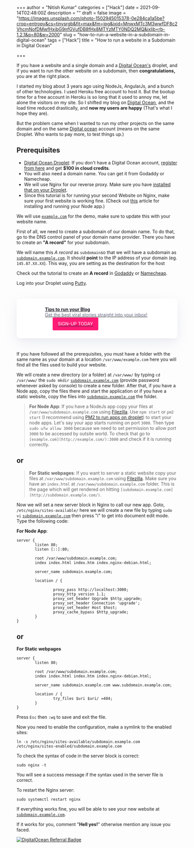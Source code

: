 +++
author = "Nitish Kumar"
categories = ["Hack"]
date = 2021-09-14T02:48:00Z
description = ""
draft = false
image = "https://images.unsplash.com/photo-1502945015378-0e284ca1a5be?crop=entropy&cs=tinysrgb&fit=max&fm=jpg&ixid=MnwxMTc3M3wwfDF8c2VhcmNofDMwfHxibG9nfGVufDB8fHx8MTYzMTY0NDQ2MQ&ixlib=rb-1.2.1&q=80&w=2000"
slug = "how-to-run-a-website-in-a-subdomain-in-digital-ocean"
tags = ["Hack"]
title = "How to run a website in a Subdomain in Digital Ocean"

+++

<!-- https://www.nicknetvideos.com/how-to-run-a-website-in-a-subdomain-in-digital-ocean/ -->
If you have a website and a single domain and a [Digital Ocean's](https://m.do.co/c/885fc9a6c5a4) droplet, and if you want to run the other website on a subdomain, then ****congratulations,**** you are at the right place.

I started my blog about 3 years ago using NodeJs, AngularJs, and a bunch of other technologies. I used Heroku free account to host it. But the bootup time for a free account in Heroku is so long that it used to annoy me, let alone the visitors on my site. So I shifted my blog on [Digital Ocean](https://m.do.co/c/885fc9a6c5a4), and the load time reduced drastically, and ****now my users are happy**** (That's what I hope they are).

But the problem came when I wanted to run my other projects on the same domain and on the same [Digital ocean](https://m.do.co/c/885fc9a6c5a4) account (means on the same Droplet. Who wants to pay more, to test things up.)

## Prerequisites

* [Digital Ocean Droplet](https://m.do.co/c/885fc9a6c5a4): If you don't have a Digital Ocean account, [register from here](https://m.do.co/c/885fc9a6c5a4) and get ****$100 in cloud credits****.
* You will also need a domain name. You can get it from Godaddy or Namecheap.
* We will use Nginx for our reverse proxy. Make sure you have [installed that on your Droplet](https://www.digitalocean.com/community/tutorials/how-to-install-nginx-on-ubuntu-16-04).
* Since this tutorial is for running your second Website on Nginx, make sure your first website is working fine. (Check out [this](https://www.digitalocean.com/community/tutorials/how-to-set-up-a-node-js-application-for-production-on-ubuntu-16-04) article for installing and running your Node app.)

We will use [`example.com`](http://example.com/) for the demo, make sure to update this with your website name.

First of all, we need to create a subdomain of our domain name. To do that, go to the DNS control panel of your domain name provider. There you have to create an ****"A record"**** for your subdomain.

We will name this _A record_ as `subdomain`so that we will have a subdomain as [`subdomain.example.com`](http://subdomain.example.com/). It should ****point**** to the IP address of your domain (eg. `145.87.XX.XX`). This way, you are setting as the destination for the host

Check out the tutorial to create an ****A record**** in [Godaddy](https://in.godaddy.com/help/create-a-subdomain-4080) or [Namecheap](https://www.namecheap.com/support/knowledgebase/article.aspx/9776/2237/how-to-create-a-subdomain-for-my-domain).

Log into your Droplet using [Putty](https://www.digitalocean.com/docs/droplets/how-to/connect-with-ssh/).

<div>
<style>
.tool__product {
    display: flex;
    align-items: center;
    justify-content: flex-start;
    min-height: 92px;
    padding: 16px 32px;
    margin: 40px 0;
    border-radius: 10px;
    background-color: #fff;
    box-shadow: 0 5px 10px rgb(154 160 185 / 5%), 0 15px 40px rgb(166 173 201 / 20%);
    cursor: pointer;
    transition: box-shadow .2s ease;
}
.tool__product-icon {
    flex: 0 0 auto;
    width: 33px;
    height: 35px;
    margin-right: 24px;
    background: url(https://www.nicknetvideos.com/content/images/2021/09/article.svg) no-repeat;
}

.tool__product-copy-container {
    display: flex;
    align-items: center;
    width: 100%;
}
.tool__product-copy {
    display: flex;
    flex-direction: column;
    width: 100%;
}
.tool__product-headline {
    color: #1c1e29;
    font-weight: 700;
}
.tool__product-note {
    color: #60657b;
}
.tool__product-button {
    display: flex;
    flex: 0 0 auto;
    align-items: center;
    justify-content: center;
    width: fit-content;
    height: 2.5rem;
    padding: 0 16px;
    margin-left: 24px;
    border-radius: 3px;
    background-color: #FF1A75;
    color: #fff;
    text-transform: uppercase;
}
@media screen and (max-width: 480px) {
  .tool__product, .tool__product>div {
    display: flex;
    padding-top: 1rem;
    flex-direction: column;
    align-items: center;
}
    .tool__product-headline{
    text-align: center;
    }
    .tool__product-copy, .tool__product-note{
        padding-bottom: 1rem;
    }
}


</style>

<a class="tool__product" data-portal="account/plans" href="#">
  <div class="tool__product-icon"></div>
  <div class="tool__product-copy-container">
    <div class="tool__product-copy">
      <div class="tool__product-headline">Tips to run your Blog</div>
      <div class="tool__product-note">Get the best viral stories straight into your inbox!</div>
    </div>
    <div class="tool__product-button">Sign-Up Today</div>
  </div>
</a>
</div>

If you have followed all the prerequisites, you must have a folder with the same name as your domain at a location `/var/www/example.com` here you will find all the files used to build your website.

We will create a new directory (or a folder) at `/var/www/` by typing `cd /var/www/` the `sudo mkdir` [`subdomain.example.com`](http://subdomain.example.com/) (provide password whenever asked by console) to create a new folder. After that, if you have a Node app, copy the files there and start the application or if you have a static website, copy the files into [`subdomain.example.com`](http://subdomain.example.com/) the folder.

> ****For Node App****: If you have a NodeJs app copy your files at `/var/www/subdomain.example.com` using [Filezilla](https://filezilla-project.org/). Use `npm start` or `pm2 start` (I recommend using [PM2 to run apps on droplet](https://www.digitalocean.com/community/tutorials/how-to-use-pm2-to-setup-a-node-js-production-environment-on-an-ubuntu-vps)) to start your node apps. Let's say your app starts running on port `3000`. Then type `sudo ufw allow 3000` because we need to set permission to allow port `3000` to be accessed by outsite world. To check that go to `[example.com](http://example.com/):3000` and check if it is running correctly.

## or

> ****For Static webpages****: If you want to server a static website copy your files at `/var/www/subdomain.example.com` using [Filezilla](https://filezilla-project.org/). Make sure you have an `index.html` at `/var/www/subdomain.example.com` folder. This is the page which will get rendered on hitting `[subdomain.example.com](http://subdomain.example.com/)`.

Now we will set a new server block in Nginx to call our new app. Goto, `/etc/nginx/sites-available/` here we will create a new file by typing `sudo vi` [`subdomain.example.com`](http://subdomain.example.com/) then press "i" to get into document edit mode. Type the following code:

****For Node App****:

```
server {
        listen 80;
        listen [::]:80;
        
        root /var/www/subdomain.example.com;
        index index.html index.htm index.nginx-debian.html;

        server_name subdomain.example.com;

        location / {

                proxy_pass http://localhost:3000;
                proxy_http_version 1.1;
                proxy_set_header Upgrade $http_upgrade;
                proxy_set_header Connection 'upgrade';
                proxy_set_header Host $host;
                proxy_cache_bypass $http_upgrade;
        }
}

```

## or

****For Static webpages****

```
server {
        listen 80;

        root /var/www/subdomain.example.com;
        index index.html index.htm index.nginx-debian.html;

        server_name subdomain.example.com www.subdomain.example.com;

        location / {
                try_files $uri $uri/ =404;
        }
}

```

Press `Esc` then `:wq` to save and exit the file.

Now you need to enable the configuration, make a symlink to the enabled sites:

```
ln -s /etc/nginx/sites-available/subdomain.example.com /etc/nginx/sites-enabled/subdomain.example.com

```

To check the syntax of code in the server block is correct:

```
sudo nginx -t

```

You will see a success message if the syntax used in the server file is correct.

To restart the Nginx server:

```
sudo systemctl restart nginx

```

If everything works fine, you will be able to see your new website at [`subdomain.example.com`](http://subdomain.example.com/).

If it works for you, comment "****Hell yes!****" otherwise mention any issue you faced.

<div class="col s12 mb-8">
<a href="https://www.digitalocean.com/?refcode=885fc9a6c5a4&utm_campaign=Referral_Invite&utm_medium=Referral_Program&utm_source=badge"><img src="https://web-platforms.sfo2.digitaloceanspaces.com/WWW/Badge%202.svg" alt="DigitalOcean Referral Badge" /></a>
</div>







